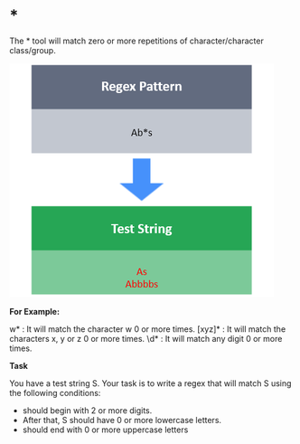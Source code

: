 # *

The * tool will match zero or more repetitions of character/character class/group.

![img.png](img.png)

**For Example:**

w* : It will match the character w 0 or more times.
[xyz]* : It will match the characters x, y or z 0 or more times.
\d* : It will match any digit 0 or more times.

**Task**

You have a test string S.
Your task is to write a regex that will match S using the following conditions:

- should begin with 2 or more digits.
- After that, S should have 0 or more lowercase letters.
- should end with 0 or more uppercase letters
